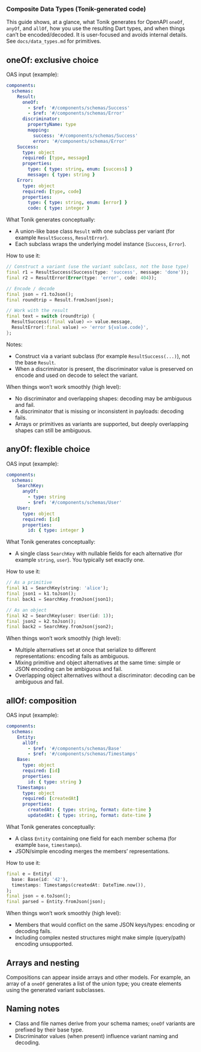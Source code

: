 ### Composite Data Types (Tonik-generated code)

This guide shows, at a glance, what Tonik generates for OpenAPI `oneOf`, `anyOf`, and `allOf`, how you use the resulting Dart types, and when things can’t be encoded/decoded. It is user-focused and avoids internal details. See `docs/data_types.md` for primitives.

## oneOf: exclusive choice

OAS input (example):
```yaml
components:
  schemas:
    Result:
      oneOf:
        - $ref: '#/components/schemas/Success'
        - $ref: '#/components/schemas/Error'
      discriminator:
        propertyName: type
        mapping:
          success: '#/components/schemas/Success'
          error: '#/components/schemas/Error'
    Success:
      type: object
      required: [type, message]
      properties:
        type: { type: string, enum: [success] }
        message: { type: string }
    Error:
      type: object
      required: [type, code]
      properties:
        type: { type: string, enum: [error] }
        code: { type: integer }
```

What Tonik generates conceptually:
- A union-like base class `Result` with one subclass per variant (for example `ResultSuccess`, `ResultError`).
- Each subclass wraps the underlying model instance (`Success`, `Error`).

How to use it:
```dart
// Construct a variant (use the variant subclass, not the base type)
final r1 = ResultSuccess(Success(type: 'success', message: 'done'));
final r2 = ResultError(Error(type: 'error', code: 404));

// Encode / decode
final json = r1.toJson();
final roundtrip = Result.fromJson(json);

// Work with the result
final text = switch (roundtrip) {
  ResultSuccess(:final value) => value.message,
  ResultError(:final value) => 'error ${value.code}',
};
```

Notes:
- Construct via a variant subclass (for example `ResultSuccess(...)`), not the base `Result`.
- When a discriminator is present, the discriminator value is preserved on encode and used on decode to select the variant.

When things won’t work smoothly (high level):
- No discriminator and overlapping shapes: decoding may be ambiguous and fail.
- A discriminator that is missing or inconsistent in payloads: decoding fails.
- Arrays or primitives as variants are supported, but deeply overlapping shapes can still be ambiguous.

## anyOf: flexible choice

OAS input (example):
```yaml
components:
  schemas:
    SearchKey:
      anyOf:
        - type: string
        - $ref: '#/components/schemas/User'
    User:
      type: object
      required: [id]
      properties:
        id: { type: integer }
```

What Tonik generates conceptually:
- A single class `SearchKey` with nullable fields for each alternative (for example `string`, `user`). You typically set exactly one.

How to use it:
```dart
// As a primitive
final k1 = SearchKey(string: 'alice');
final json1 = k1.toJson();
final back1 = SearchKey.fromJson(json1);

// As an object
final k2 = SearchKey(user: User(id: 1));
final json2 = k2.toJson();
final back2 = SearchKey.fromJson(json2);
```

When things won’t work smoothly (high level):
- Multiple alternatives set at once that serialize to different representations: encoding fails as ambiguous.
- Mixing primitive and object alternatives at the same time: simple or JSON encoding can be ambiguous and fail.
- Overlapping object alternatives without a discriminator: decoding can be ambiguous and fail.

## allOf: composition

OAS input (example):
```yaml
components:
  schemas:
    Entity:
      allOf:
        - $ref: '#/components/schemas/Base'
        - $ref: '#/components/schemas/Timestamps'
    Base:
      type: object
      required: [id]
      properties:
        id: { type: string }
    Timestamps:
      type: object
      required: [createdAt]
      properties:
        createdAt: { type: string, format: date-time }
        updatedAt: { type: string, format: date-time }
```

What Tonik generates conceptually:
- A class `Entity` containing one field for each member schema (for example `base`, `timestamps`).
- JSON/simple encoding merges the members’ representations.

How to use it:
```dart
final e = Entity(
  base: Base(id: '42'),
  timestamps: Timestamps(createdAt: DateTime.now()),
);
final json = e.toJson();
final parsed = Entity.fromJson(json);
```

When things won’t work smoothly (high level):
- Members that would conflict on the same JSON keys/types: encoding or decoding fails.
- Including complex nested structures might make simple (query/path) encoding unsupported.

## Arrays and nesting

Compositions can appear inside arrays and other models. For example, an array of a `oneOf` generates a list of the union type; you create elements using the generated variant subclasses.

## Naming notes

- Class and file names derive from your schema names; `oneOf` variants are prefixed by their base type.
- Discriminator values (when present) influence variant naming and decoding.



